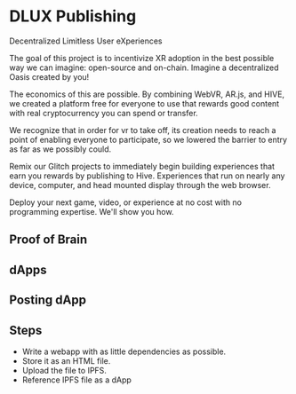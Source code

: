 # DLUX Publishing
Decentralized Limitless User eXperiences

The goal of this project is to incentivize XR adoption in the best possible way we can imagine: open-source and on-chain. Imagine a decentralized Oasis created by you!

The economics of this are possible. By combining WebVR, AR.js, and HIVE, we created a platform free for everyone to use that rewards good content with real cryptocurrency you can spend or transfer.

We recognize that in order for vr to take off, its creation needs to reach a point of enabling everyone to participate, so we lowered the barrier to entry as far as we possibly could.

Remix our Glitch projects to immediately begin building experiences that earn you rewards by publishing to Hive. Experiences that run on nearly any device, computer, and head mounted display through the web browser.

Deploy your next game, video, or experience at no cost with no programming expertise. We'll show you how.
## Proof of Brain

## dApps

## Posting dApp

## Steps

* Write a webapp with as little dependencies as possible.
* Store it as an HTML file.
* Upload the file to IPFS.
* Reference IPFS file as a dApp
